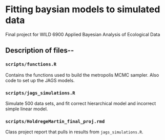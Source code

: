 # Fitting baysian models to simulated data
Final project for WILD 6900 Applied Bayesian Analysis of Ecological Data

## Description of files--

### `scripts/functions.R`

Contains the functions used to build the metropolis MCMC sampler. Also code to set up the JAGS models.

### `scripts/jags_simulations.R`

Simulate 500 data sets, and fit correct hierarchical model and incorrect simple linear model. 

### `scripts/HoldregeMartin_final_proj.rmd`  

Class project report that pulls in results from `jags_simulations.R`. 
